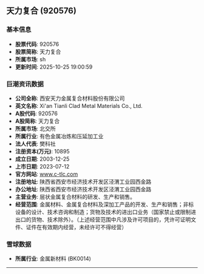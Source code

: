 ## 天力复合 (920576)

### 基本信息

- **股票代码**: 920576
- **股票简称**: 天力复合
- **所属市场**: sh
- **更新时间**: 2025-10-25 19:00:59

### 巨潮资讯数据

- **公司全称**: 西安天力金属复合材料股份有限公司
- **英文名称**: Xi'an Tianli Clad Metal Materials Co., Ltd.
- **A股代码**: 920576
- **A股简称**: 天力复合
- **所属市场**: 北交所
- **所属行业**: 有色金属冶炼和压延加工业
- **法人代表**: 樊科社
- **注册资本(万元)**: 10895
- **成立日期**: 2003-12-25
- **上市日期**: 2023-07-12
- **官方网站**: www.c-tlc.com
- **注册地址**: 陕西省西安市经济技术开发区泾渭工业园西金路
- **办公地址**: 陕西省西安市经济技术开发区泾渭工业园西金路
- **主营业务**: 层状金属复合材料的研发、生产和销售。
- **经营范围**: 金属材料、金属复合材料及深加工产品的开发、生产和销售；非标设备的设计、技术咨询和制造；货物及技术的进出口业务（国家禁止或限制进出口的货物、技术除外）。（上述经营范围中凡涉及许可项目的，凭许可证明文件、证件在有效期内经营，未经许可不得经营）

### 雪球数据

- **所属行业**: 金属新材料 (BK0014)

---